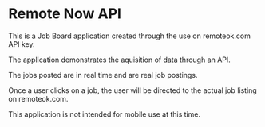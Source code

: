 # Remote Now API

This is a Job Board application created through the use on remoteok.com API key.

The application demonstrates the aquisition of data through an API.

The jobs posted are in real time and are real job postings.

Once a user clicks on a job, the user will be directed to the actual job listing on remoteok.com.

This application is not intended for mobile use at this time.
